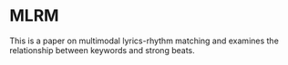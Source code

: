 # MLRM
This is a paper on multimodal lyrics-rhythm matching and examines the relationship between keywords and strong beats.
